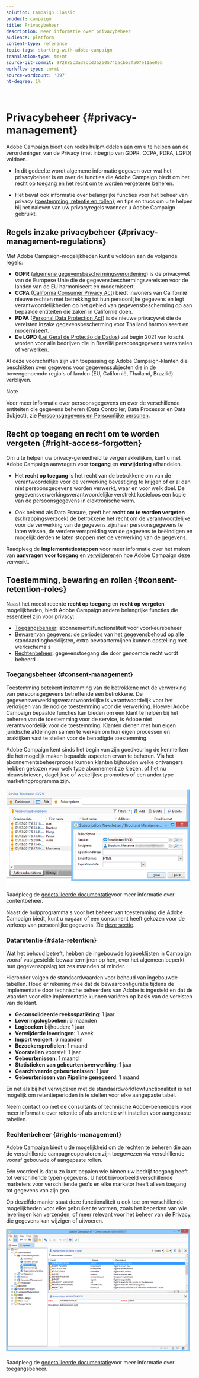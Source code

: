 ```yaml
---
solution: Campaign Classic
product: campaign
title: Privacybeheer
description: Meer informatie over privacybeheer
audience: platform
content-type: reference
topic-tags: starting-with-adobe-campaign
translation-type: tm+mt
source-git-commit: 972885c3a38bcd3a260574bacbb3f507e11ae05b
workflow-type: tm+mt
source-wordcount: '897'
ht-degree: 1%

---
```



# Privacybeheer {#privacy-management}

Adobe Campaign biedt een reeks hulpmiddelen aan om u te helpen aan de verordeningen van de Privacy (met inbegrip van GDPR, CCPA, PDPA, LGPD) voldoen.

* In dit gedeelte wordt algemene informatie gegeven over wat het privacybeheer is en over de functies die Adobe Campaign biedt om het [recht op toegang en het recht om te worden vergeten](#right-access-forgotten)te beheren.

* Het bevat ook informatie over belangrijke functies voor het beheer van privacy ([toestemming, retentie en rollen](#consent-retention-roles)), en tips en trucs om u te helpen bij het naleven van uw privacyregels wanneer u Adobe Campaign gebruikt.

## Regels inzake privacybeheer {#privacy-management-regulations}

Met Adobe Campaign-mogelijkheden kunt u voldoen aan de volgende regels:

* **GDPR** ([algemene gegevensbeschermingsverordening](https://ec.europa.eu/info/law/law-topic/data-protection/reform/what-does-general-data-protection-regulation-gdpr-govern_en)) is de privacywet van de Europese Unie die de gegevensbeschermingsvereisten voor de landen van de EU harmoniseert en moderniseert.
* **CCPA** ([California Consumer Privacy Act](https://leginfo.legislature.ca.gov/faces/codes_displayText.xhtml?lawCode=CIV&amp;division=3.&amp;titel=1.81.5.&amp;part=4.&amp;hoofdstuk=&amp;artikel=)) biedt inwoners van Californië nieuwe rechten met betrekking tot hun persoonlijke gegevens en legt verantwoordelijkheden op het gebied van gegevensbescherming op aan bepaalde entiteiten die zaken in Californië doen.
* **PDPA** ([Personal Data Protection Act](https://secureprivacy.ai/thailand-pdpa-summary-what-businesses-need-to-know/)) is de nieuwe privacywet die de vereisten inzake gegevensbescherming voor Thailand harmoniseert en moderniseert.
* **De LGPD** ([Lei Geral de Proteção de Dados](https://iapp.org/media/pdf/resource_center/Brazilian_General_Data_Protection_Law.pdf)) zal begin 2021 van kracht worden voor alle bedrijven die in Brazilië persoonsgegevens verzamelen of verwerken.

Al deze voorschriften zijn van toepassing op Adobe Campaign-klanten die beschikken over gegevens voor gegevenssubjecten die in de bovengenoemde regio&#39;s of landen (EU, Californië, Thailand, Brazilië) verblijven.

<!--Several Privacy capabilities are available in Adobe Campaign, including consent management, data retention settings, and rights management. See [Consent, Retention and Roles](#consent-retention-roles). In addition to this, Adobe Campaign helps facilitate your readiness as Data Controller for certain Privacy requests. See [Right to Access and Right to be Forgotten](#right-access-forgotten).-->

>[!NOTE]
>
>Voor meer informatie over persoonsgegevens en over de verschillende entiteiten die gegevens beheren (Data Controller, Data Processor en Data Subject), zie [Persoonsgegevens en Persoonlijke personen](../../platform/using/privacy-and-recommendations.md#personal-data).

## Recht op toegang en recht om te worden vergeten {#right-access-forgotten}

Om u te helpen uw privacy-gereedheid te vergemakkelijken, kunt u met Adobe Campaign aanvragen voor **toegang** en **verwijdering** afhandelen.

* Het **recht op toegang** is het recht van de betrokkene om van de verantwoordelijke voor de verwerking bevestiging te krijgen of er al dan niet persoonsgegevens worden verwerkt, waar en voor welk doel. De gegevensverwerkingsverantwoordelijke verstrekt kosteloos een kopie van de persoonsgegevens in elektronische vorm.

* Ook bekend als Data Erasure, geeft het **recht om te worden vergeten** (schrappingsverzoek) de betrokkene het recht om de verantwoordelijke voor de verwerking van de gegevens zijn/haar persoonsgegevens te laten wissen, de verdere verspreiding van de gegevens te beëindigen en mogelijk derden te laten stoppen met de verwerking van de gegevens.

Raadpleeg de **implementatiestappen** voor meer informatie over het maken van **aanvragen voor toegang** en [verwijderen](../../platform/using/privacy-requests.md)en hoe Adobe Campaign deze verwerkt.

<!--Tutorials on Privacy management in Campaign Standard are also available [here](https://docs.adobe.com/content/help/en/campaign-standard-learn/tutorials/privacy/privacy-overview.html).
https://experienceleague.corp.adobe.com/docs/campaign-standard-learn/tutorials/privacy/privacy-overview.html?lang=en-->

## Toestemming, bewaring en rollen {#consent-retention-roles}

Naast het meest recente **recht op toegang** en **recht op vergeten** mogelijkheden, biedt Adobe Campaign andere belangrijke functies die essentieel zijn voor privacy:

* [Toegangsbeheer](#consent-management): abonnementsfunctionaliteit voor voorkeursbeheer
* [Bewaren](#data-retention)van gegevens: de periodes van het gegevensbehoud op alle standaardlogboeklijsten, extra bewaartermijnen kunnen opstelling met werkschema&#39;s
* [Rechtenbeheer](#rights-management): gegevenstoegang die door genoemde recht wordt beheerd

### Toegangsbeheer {#consent-management}

Toestemming betekent instemming van de betrokkene met de verwerking van persoonsgegevens betreffende een betrokkene. De gegevensverwerkingsverantwoordelijke is verantwoordelijk voor het verkrijgen van de nodige toestemming voor die verwerking. Hoewel Adobe Campaign bepaalde functies kan bieden om een klant te helpen bij het beheren van de toestemming voor de service, is Adobe niet verantwoordelijk voor de toestemming. Klanten dienen met hun eigen juridische afdelingen samen te werken om hun eigen processen en praktijken vast te stellen voor de benodigde toestemming.

Adobe Campaign kent sinds het begin van zijn goedkeuring de kenmerken die het mogelijk maken bepaalde aspecten ervan te beheren. Via het abonnementsbeheerproces kunnen klanten bijhouden welke ontvangers hebben gekozen voor welk type abonnement ze kiezen, of het nu nieuwsbrieven, dagelijkse of wekelijkse promoties of een ander type marketingprogramma zijn.

![](assets/privacy-consent-management.png)

Raadpleeg de [gedetailleerde documentatie](../../delivery/using/managing-subscriptions.md)voor meer informatie over contentbeheer.

Naast de hulpprogramma&#39;s voor het beheer van toestemming die Adobe Campaign biedt, kunt u nagaan of een consument heeft gekozen voor de verkoop van persoonlijke gegevens. Zie [deze sectie](../../platform/using/privacy-requests.md##sale-of-personal-information-ccpa).

### Dataretentie {#data-retention}

Wat het behoud betreft, hebben de ingebouwde logboeklijsten in Campaign vooraf vastgestelde bewaartermijnen op hen, over het algemeen beperkt hun gegevensopslag tot zes maanden of minder.

Hieronder volgen de standaardwaarden voor behoud van ingebouwde tabellen. Houd er rekening mee dat de bewaarconfiguratie tijdens de implementatie door technische beheerders van Adobe is ingesteld en dat de waarden voor elke implementatie kunnen variëren op basis van de vereisten van de klant.

* **Geconsolideerde reeksspatiëring**: 1 jaar
* **Leveringslogboeken**: 6 maanden
* **Logboeken** bijhouden: 1 jaar
* **Verwijderde leveringen**: 1 week
* **Import weigert**: 6 maanden
* **Bezoekersprofielen**: 1 maand
* **Voorstellen** voorstel: 1 jaar
* **Gebeurtenissen**: 1 maand
* **Statistieken van gebeurtenisverwerking**: 1 jaar
* **Gearchiveerde gebeurtenissen**: 1 jaar
* **Gebeurtenissen van Pipeline genegeerd**: 1 maand

En net als bij het verwijderen met de standaardworkflowfunctionaliteit is het mogelijk om retentieperioden in te stellen voor elke aangepaste tabel.

Neem contact op met de consultants of technische Adobe-beheerders voor meer informatie over retentie of als u retentie wilt instellen voor aangepaste tabellen.

### Rechtenbeheer {#rights-management}

Adobe Campaign biedt u de mogelijkheid om de rechten te beheren die aan de verschillende campagneoperatoren zijn toegewezen via verschillende vooraf gebouwde of aangepaste rollen.

Eén voordeel is dat u zo kunt bepalen wie binnen uw bedrijf toegang heeft tot verschillende typen gegevens. U hebt bijvoorbeeld verschillende marketers voor verschillende geo&#39;s en elke markator heeft alleen toegang tot gegevens van zijn geo.

Op dezelfde manier staat deze functionaliteit u ook toe om verschillende mogelijkheden voor elke gebruiker te vormen, zoals het beperken van wie leveringen kan verzenden, of meer relevant voor het beheer van de Privacy, die gegevens kan wijzigen of uitvoeren.

![](assets/privacy-user-management.png)

Raadpleeg de [gedetailleerde documentatie](../../platform/using/access-management.md)voor meer informatie over toegangsbeheer.
